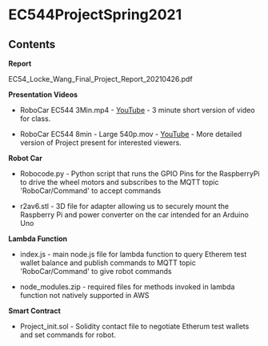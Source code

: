 # EC544ProjectSpring2021

## Contents

**Report**

EC54_Locke_Wang_Final_Project_Report_20210426.pdf

**Presentation Videos**

- RoboCar EC544 3Min.mp4 -  [YouTube](https://youtu.be/axgf6HmUZ0g) - 3 minute short version of video for class.

- RoboCar EC544 8min - Large 540p.mov - [YouTube](https://youtu.be/axgf6HmUZ0g) - More detailed version of Project present for interested viewers.

**Robot Car**

- Robocode.py - Python script that runs the GPIO Pins for the RaspberryPi to drive the wheel motors and subscribes to the MQTT topic 'RoboCar/Command' to accept commands

- r2av6.stl - 3D file for adapter allowing us to securely mount the Raspberry Pi and power converter on the car intended for an Arduino Uno

**Lambda Function**

- index.js - main node.js file for lambda function to query Etherem test wallet balance and publish commands to MQTT topic 'RoboCar/Command' to give robot commands

- node_modules.zip - required files for methods invoked in lambda function not natively supported in AWS

**Smart Contract**

- Project_init.sol - Solidity contact file to negotiate Etherum test wallets and set commands for robot.
